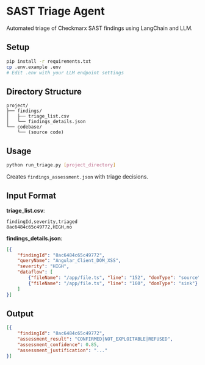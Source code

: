 # SAST Triage Agent

Automated triage of Checkmarx SAST findings using LangChain and LLM.

## Setup

```bash
pip install -r requirements.txt
cp .env.example .env
# Edit .env with your LLM endpoint settings
```

## Directory Structure

```
project/
├── findings/
│   ├── triage_list.csv
│   └── findings_details.json  
└── codebase/
    └── (source code)
```

## Usage

```bash
python run_triage.py [project_directory]
```

Creates `findings_assessment.json` with triage decisions.

## Input Format

**triage_list.csv**:
```csv
findingId,severity,triaged
8ac6484c65c49772,HIGH,no
```

**findings_details.json**:
```json
[{
    "findingId": "8ac6484c65c49772",
    "queryName": "Angular_Client_DOM_XSS", 
    "severity": "HIGH",
    "dataflow": [
        {"fileName": "/app/file.ts", "line": "152", "domType": "source"},
        {"fileName": "/app/file.ts", "line": "160", "domType": "sink"}
    ]
}]
```

## Output

```json
[{
    "findingId": "8ac6484c65c49772",
    "assessment_result": "CONFIRMED|NOT_EXPLOITABLE|REFUSED",
    "assessment_confidence": 0.85,
    "assessment_justification": "..."
}]
```